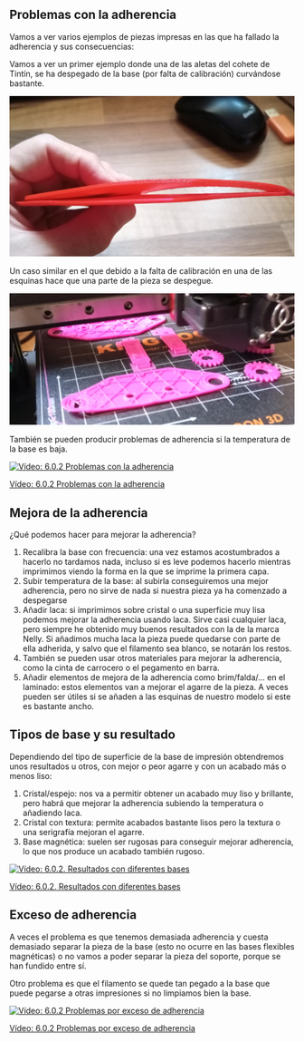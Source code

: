 ## Problemas con la adherencia

Vamos a ver varios ejemplos de piezas impresas en las que ha fallado la adherencia y sus consecuencias:

Vamos a ver un primer ejemplo donde una de las aletas del cohete de Tintín, se ha despegado de la base (por falta de calibración) curvándose bastante. 

![Comparación entre la pieza plana y la curvada](./images/PiezaMalaAdherencia.jpg)


Un caso similar en el que debido a la falta de calibración en una de las esquinas hace que una parte de la pieza se despegue.

![Pieza con una parte despegada](./images/PiezaMalaAdherencia2.jpg)

También se pueden producir problemas de adherencia si la temperatura de la base es baja.


[![Vídeo: 6.0.2 Problemas con la adherencia](https://img.youtube.com/vi/74fjSUyOIUo/0.jpg)](https://drive.google.com/file/d/1D-ABtxHB_TlwLHV1EYeOe8yCa016kU8K/view?usp=sharing)

[Vídeo: 6.0.2 Problemas con la adherencia](https://drive.google.com/file/d/1D-ABtxHB_TlwLHV1EYeOe8yCa016kU8K/view?usp=sharing)

## Mejora de la adherencia

¿Qué podemos hacer para mejorar la adherencia?

1. Recalibra la base con frecuencia: una vez estamos acostumbrados a hacerlo no tardamos nada, incluso si es leve podemos hacerlo mientras imprimimos viendo la forma en la que se imprime la primera capa.
1. Subir temperatura de la base: al subirla conseguiremos una mejor adherencia, pero no sirve de nada si nuestra pieza ya ha comenzado a despegarse
1. Añadir laca: si imprimimos sobre cristal o una superficie muy lisa podemos mejorar la adherencia usando laca. Sirve casi cualquier laca, pero siempre he obtenido muy buenos resultados con la de la marca Nelly. Si añadimos mucha laca la pieza puede quedarse con parte de ella adherida, y salvo que el filamento sea blanco, se notarán los restos.
1. También se pueden usar otros materiales para mejorar la adherencia, como la cinta de carrocero o el pegamento en barra.
1. Añadir elementos de mejora de la adherencia como brim/falda/... en el laminado: estos elementos van a mejorar el agarre de la pieza. A veces pueden ser útiles si se añaden a las esquinas de nuestro modelo si este es bastante ancho.


## Tipos de base y su resultado

Dependiendo del tipo de superficie de la base de impresión obtendremos unos resultados u otros, con mejor o peor agarre y con un acabado más o menos liso:

1. Cristal/espejo: nos va a permitir obtener un acabado muy liso y brillante, pero habrá que mejorar la adherencia subiendo la temperatura o añadiendo laca.
1. Cristal con textura: permite acabados bastante lisos pero la textura o una serigrafía mejoran el agarre.
1. Base magnética: suelen ser rugosas para conseguir mejorar adherencia, lo que nos produce un acabado también rugoso.

[![Vídeo: 6.0.2. Resultados con diferentes bases](https://img.youtube.com/vi/yjec1sNM3X8/0.jpg)](https://drive.google.com/file/d/1BeZfm1jhCl5VGWXW434EYVqhP4YP2B7J/view?usp=sharing)

[Vídeo: 6.0.2. Resultados con diferentes bases](https://drive.google.com/file/d/1BeZfm1jhCl5VGWXW434EYVqhP4YP2B7J/view?usp=sharing)


## Exceso de adherencia

A veces el problema es que tenemos demasiada adherencia y cuesta demasiado separar la pieza de la base (esto no ocurre en las bases flexibles magnéticas) o no vamos a poder separar la pieza del soporte, porque se han fundido entre sí.

Otro problema es que el filamento se quede tan pegado a la base que puede pegarse a otras impresiones si no limpiamos bien la base.

[![Vídeo: 6.0.2 Problemas por exceso de adherencia](https://img.youtube.com/vi/Y8QM9BOsTZc/0.jpg)](https://drive.google.com/file/d/1rYBQjDKGCGZZeqEXdMptzcw4_8lSE0TQ/view?usp=sharing)

[Vídeo: 6.0.2 Problemas por exceso de adherencia](https://drive.google.com/file/d/1rYBQjDKGCGZZeqEXdMptzcw4_8lSE0TQ/view?usp=sharing)


